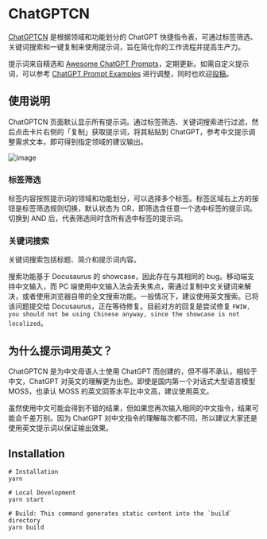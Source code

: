# ChatGPTCN

[ChatGPTCN](https://newzone.top/chatgpt/) 是根据领域和功能划分的 ChatGPT 快捷指令表，可通过标签筛选、关键词搜索和一键复制来使用提示词，旨在简化你的工作流程并提高生产力。

提示词来自精选和 [Awesome ChatGPT Prompts](https://github.com/f/awesome-chatgpt-prompts)，定期更新。如需自定义提示词，可以参考 [ChatGPT Prompt Examples](https://platform.openai.com/examples) 进行调整，同时也欢迎[投稿](https://github.com/rockbenben/ChatGPTCN/issues/new)。

## 使用说明

ChatGPTCN 页面默认显示所有提示词。通过标签筛选、关键词搜索进行过滤，然后点击卡片右侧的「复制」获取提示词，将其粘贴到 ChatGPT，参考中文提示调整需求文本，即可得到指定领域的建议输出。

![image](https://user-images.githubusercontent.com/28252913/221302238-bbe4d0a4-712a-447c-b9be-b40e8c739b1d.png)

### 标签筛选

标签内容按照提示词的领域和功能划分，可以选择多个标签。标签区域右上方的按钮是标签筛选规则切换，默认状态为 OR，即筛选含任意一个选中标签的提示词。切换到 AND 后，代表筛选同时含所有选中标签的提示词。

### 关键词搜索

关键词搜索包括标题、简介和提示词内容。

搜索功能基于 Docusaurus 的 showcase，因此存在与其相同的 bug。移动端支持中文输入，而 PC 端使用中文输入法会丢失焦点，需通过复制中文关键词来解决，或者使用浏览器自带的全文搜索功能。一般情况下，建议使用英文搜索。已将该问题提交给 Docusaurus，正在等待修复。目前对方的回复是尝试修复 `FWIW, you should not be using Chinese anyway, since the showcase is not localized`。

## 为什么提示词用英文？

ChatGPTCN 是为中文母语人士使用 ChatGPT 而创建的，但不得不承认，相较于中文，ChatGPT 对英文的理解更为出色。即使是国内第一个对话式大型语言模型 MOSS，也承认 MOSS 的英文回答水平比中文高，建议使用英文。

虽然使用中文可能会得到不错的结果，但如果您再次输入相同的中文指令，结果可能会千差万别。因为 ChatGPT 对中文指令的理解每次都不同，所以建议大家还是使用英文提示词以保证输出效果。

## Installation

```shell
# Installation
yarn

# Local Development
yarn start

# Build: This command generates static content into the `build` directory
yarn build
```
